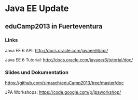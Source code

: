 # Java EE Update
## eduCamp2013 in Fuerteventura

### Links
Java EE 6 API: http://docs.oracle.com/javaee/6/api/

Java EE 6 Tutorial: http://docs.oracle.com/javaee/6/tutorial/doc/

### Slides und Dokumentation
https://github.com/simasch/eduCamp2013/tree/master/doc

JPA Workshops: https://code.google.com/p/jpaworkshop/
